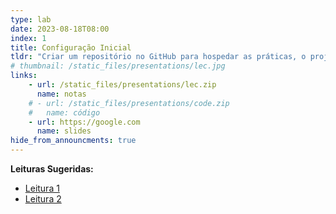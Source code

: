 ```yaml
---
type: lab
date: 2023-08-18T08:00
index: 1
title: Configuração Inicial
tldr: "Criar um repositório no GitHub para hospedar as práticas, o projeto final e a página com o portfólio da disciplina."
# thumbnail: /static_files/presentations/lec.jpg
links: 
    - url: /static_files/presentations/lec.zip
      name: notas
    # - url: /static_files/presentations/code.zip
    #   name: código
    - url: https://google.com
      name: slides
hide_from_announcments: true
---
```

**Leituras Sugeridas:**
- [Leitura 1](http://example.com)
- [Leitura 2](http://example.com)
